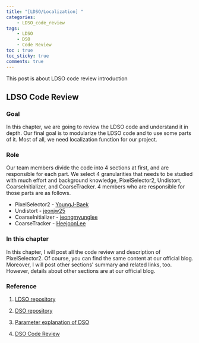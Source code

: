 ```yaml
---
title: "[LDSO/Localization] "
categories:
    - LDSO_code_review
tags:
    - LDSO
    - DSO
    - Code Review
toc : true
toc_sticky: true
comments: true
---
```


This post is about LDSO code review introduction

## LDSO Code Review

### Goal

  In this chapter, we are going to review the LDSO code and understand it in depth. Our final goal is to modularize the LDSO code and to use some parts of it. Most of all, we need localization function for our project.

 

### Role

  Our team members divide the code into 4 sections at first, and are responsible for each part. We select 4 granularities that needs to be studied with much effort and background knowledge, PixelSelector2, Undistort, CoarseInitializer, and CoarseTracker. 4 members who are responsible for those parts are as follows.

- PixelSelector2 - [YoungJ-Baek](https://github.com/YoungJ-Baek)
- Undistort - [jeonjw25](https://github.com/jeonjw25)
- CoarseInitializer - [jeongmyunglee](https://github.com/jeongmyunglee)
- CoarseTracker - [HeejoonLee](https://github.com/HeejoonLee)



### In this chapter
  In this chapter, I will post all the code review and description of PixelSelector2. Of course, you can find the same content at our official blog. Moreover, I will post other sections' summary and related links, too. However, details about other sections are at our official blog.


  
### Reference

1. [LDSO repository](https://github.com/tum-vision/LDSO)

2. [DSO repository](https://github.com/JakobEngel/dso)

3. [Parameter explanation of DSO](https://tongling916.github.io/tags/#DSO)

4. [DSO Code Review](https://alida.tistory.com/45)
